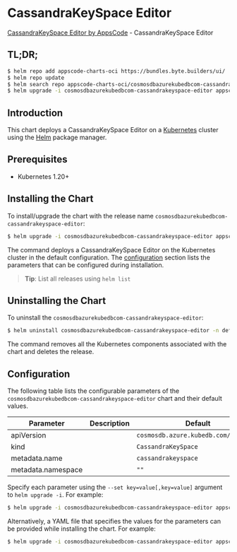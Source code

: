 # CassandraKeySpace Editor

[CassandraKeySpace Editor by AppsCode](https://appscode.com) - CassandraKeySpace Editor

## TL;DR;

```bash
$ helm repo add appscode-charts-oci https://bundles.byte.builders/ui/
$ helm repo update
$ helm search repo appscode-charts-oci/cosmosdbazurekubedbcom-cassandrakeyspace-editor --version=v0.10.0
$ helm upgrade -i cosmosdbazurekubedbcom-cassandrakeyspace-editor appscode-charts-oci/cosmosdbazurekubedbcom-cassandrakeyspace-editor -n default --create-namespace --version=v0.10.0
```

## Introduction

This chart deploys a CassandraKeySpace Editor on a [Kubernetes](http://kubernetes.io) cluster using the [Helm](https://helm.sh) package manager.

## Prerequisites

- Kubernetes 1.20+

## Installing the Chart

To install/upgrade the chart with the release name `cosmosdbazurekubedbcom-cassandrakeyspace-editor`:

```bash
$ helm upgrade -i cosmosdbazurekubedbcom-cassandrakeyspace-editor appscode-charts-oci/cosmosdbazurekubedbcom-cassandrakeyspace-editor -n default --create-namespace --version=v0.10.0
```

The command deploys a CassandraKeySpace Editor on the Kubernetes cluster in the default configuration. The [configuration](#configuration) section lists the parameters that can be configured during installation.

> **Tip**: List all releases using `helm list`

## Uninstalling the Chart

To uninstall the `cosmosdbazurekubedbcom-cassandrakeyspace-editor`:

```bash
$ helm uninstall cosmosdbazurekubedbcom-cassandrakeyspace-editor -n default
```

The command removes all the Kubernetes components associated with the chart and deletes the release.

## Configuration

The following table lists the configurable parameters of the `cosmosdbazurekubedbcom-cassandrakeyspace-editor` chart and their default values.

|     Parameter      | Description |                     Default                     |
|--------------------|-------------|-------------------------------------------------|
| apiVersion         |             | <code>cosmosdb.azure.kubedb.com/v1alpha1</code> |
| kind               |             | <code>CassandraKeySpace</code>                  |
| metadata.name      |             | <code>cassandrakeyspace</code>                  |
| metadata.namespace |             | <code>""</code>                                 |


Specify each parameter using the `--set key=value[,key=value]` argument to `helm upgrade -i`. For example:

```bash
$ helm upgrade -i cosmosdbazurekubedbcom-cassandrakeyspace-editor appscode-charts-oci/cosmosdbazurekubedbcom-cassandrakeyspace-editor -n default --create-namespace --version=v0.10.0 --set apiVersion=cosmosdb.azure.kubedb.com/v1alpha1
```

Alternatively, a YAML file that specifies the values for the parameters can be provided while
installing the chart. For example:

```bash
$ helm upgrade -i cosmosdbazurekubedbcom-cassandrakeyspace-editor appscode-charts-oci/cosmosdbazurekubedbcom-cassandrakeyspace-editor -n default --create-namespace --version=v0.10.0 --values values.yaml
```
